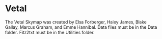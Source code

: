 # Vetal
The Vetal Skymap was created by Elsa Forberger, Haley James, Blake Gallay, Marcus Graham, and Emme Hannibal.
Data files must be in the Data folder.
Fitz2txt must be in the Utilities folder.
